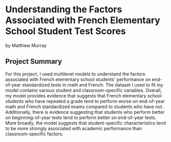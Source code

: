 # Understanding the Factors Associated with French Elementary School Student Test Scores

by Matthew Murray

## Project Summary

For this project, I used multilevel models to understand the factors associated with French elementary school students' performance on end-of-year standardized tests in math and French. The dataset I used to fit my model contains various student and classroom-specific variables. Overall, my model provides evidence that suggests that French elementary school students who have repeated a grade tend to perform worse on end-of-year math and French standardized exams compared to students who have not. Additionally, there is evidence suggesting that students who perform better on beginning-of-year tests tend to perform better on end-of-year tests. More broadly, the model suggests that student-specific characteristics tend to be more strongly associated with academic performance than classroom-specific factors.
